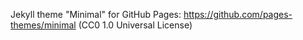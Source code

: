 Jekyll theme "Minimal" for GitHub Pages: https://github.com/pages-themes/minimal (CC0 1.0 Universal License)
